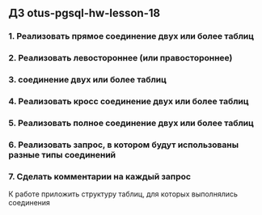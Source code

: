 ## ДЗ otus-pgsql-hw-lesson-18

### 1. Реализовать прямое соединение двух или более таблиц

### 2. Реализовать левостороннее (или правостороннее)

### 3. соединение двух или более таблиц

### 4. Реализовать кросс соединение двух или более таблиц

### 5. Реализовать полное соединение двух или более таблиц

### 6. Реализовать запрос, в котором будут использованы разные типы соединений

### 7. Сделать комментарии на каждый запрос



К работе приложить структуру таблиц, для которых выполнялись соединения
